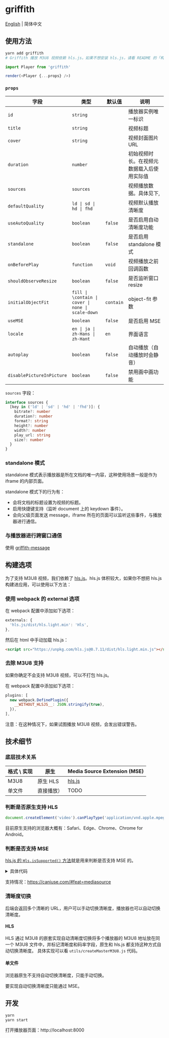 # griffith

[English](./README.md) | 简体中文

## 使用方法

```bash
yarn add griffith
# Griffith 播放 M3U8 视频依赖 hls.js。如果不想安装 hls.js，请看 README 的「构建选项」部分。
```

```js
import Player from 'griffith'

render(<Player {...props} />)
```

### `props`

| 字段                      | 类型                                              | 默认值    | 说明                                       |
| ------------------------- | ------------------------------------------------- | --------- | ------------------------------------------ |
| `id`                      | `string`                                          |           | 播放器实例唯一标识                         |
| `title`                   | `string`                                          |           | 视频标题                                   |
| `cover`                   | `string`                                          |           | 视频封面图片 URL                           |
| `duration`                | `number`                                          |           | 初始视频时长。在视频元数据载入后使用实际值 |
| `sources`                 | `sources`                                         |           | 视频播放数据。具体见下,                    |
| `defaultQuality`          | `ld \| sd \| hd \| fhd`                           |           | 视频默认播放清晰度                         |
| `useAutoQuality`          | `boolean`                                         | `false`   | 是否启用自动清晰度功能                     |
| `standalone`              | `boolean`                                         | `false`   | 是否启用 standalone 模式                   |
| `onBeforePlay`            | `function`                                        | `void`    | 视频播放之前回调函数                       |
| `shouldObserveResize`     | `boolean`                                         | `false`   | 是否监听窗口 resize                        |
| `initialObjectFit`        | `fill \| \contain \| cover \| none \| scale-down` | `contain` | object-fit 参数                            |
| `useMSE`                  | `boolean`                                         | `false`   | 是否启用 MSE                               |
| `locale`                  | `en \| ja \| zh-Hans \| zh-Hant`                  | `en`      | 界面语言                                   |
| `autoplay`                | `boolean`                                         | `false`   | 自动播放（自动播放时会静音）               |
| `disablePictureInPicture` | `boolean`                                         | `false`   | 禁用画中画功能                             |

`sources` 字段：

```ts
interface sources {
  [key in ('ld' | 'sd' | 'hd' | 'fhd')]: {
    bitrate?: number
    duration?: number
    format?: string
    height?: number
    width?: number
    play_url: string
    size?: number
  }
}
```

### standalone 模式

standalone 模式表示播放器是所在文档的唯一内容，这种使用场景一般是作为 iframe 的内部页面。

standalone 模式下的行为有：

- 会将文档的标题设置为视频的标题。
- 启用快捷键支持（监听 document 上的 keydown 事件）。
- 会向父级页面发送 message，iframe 所在的页面可以监听这些事件，与播放器进行通信。

### 与播放器进行跨窗口通信

使用 [griffith-message](../packages/griffith-message#README)

## 构建选项

为了支持 M3U8 视频，我们依赖了 [hls.js](https://github.com/video-dev/hls.js/)。hls.js 体积较大，如果你不想把 hls.js 构建进应用，可以使用以下方法：

### 使用 webpack 的 external 选项

在 webpack 配置中添加如下选项：

```js
externals: {
  'hls.js/dist/hls.light.min': 'Hls',
},
```

然后在 html 中手动加载 hls.js：

```html
<script src="https://unpkg.com/hls.js@0.7.11/dist/hls.light.min.js"></script>
```

### 去除 M3U8 支持

如果你确定不会支持 M3U8 视频，可以不打包 hls.js。

在 webpack 配置中添加如下选项：

```javascript
plugins: [
  new webpack.DefinePlugin({
    __WITHOUT_HLSJS__: JSON.stringify(true),
  }),
],
```

注意：在这种情况下，如果试图播放 M3U8 视频，会发出错误警告。

## 技术细节

### 底层技术关系

| 格式 \ 实现 | 原生       | Media Source Extension (MSE)                   |
| ----------- | ---------- | ---------------------------------------------- |
| M3U8        | 原生 HLS   | [hls.js](https://github.com/video-dev/hls.js/) |
| 单文件      | 直接播放） | TODO                                           |

### 判断是否原生支持 HLS

```js
document.createElement('video').canPlayType('application/vnd.apple.mpegURL')
```

目前原生支持的浏览器大概有：Safari、Edge、Chrome、Chrome for Android。

### 判断是否支持 MSE

[hls.js 的 `Hls.isSupported()` 方法](https://github.com/video-dev/hls.js/blob/master/src/is-supported.js)就是用来判断是否支持 MSE 的。

<details>

<summary>具体代码</summary>

<p>

```js
function getMediaSource() {
  if (typeof window !== 'undefined') {
    return window.MediaSource || window.WebKitMediaSource
  }
}

function isSupported() {
  const mediaSource = getMediaSource()
  const sourceBuffer = window.SourceBuffer || window.WebKitSourceBuffer
  const isTypeSupported =
    mediaSource &&
    typeof mediaSource.isTypeSupported === 'function' &&
    mediaSource.isTypeSupported('video/mp4; codecs="avc1.42E01E,mp4a.40.2"')

  // if SourceBuffer is exposed ensure its API is valid
  // safari and old version of Chrome doe not expose SourceBuffer globally so checking SourceBuffer.prototype is impossible
  const sourceBufferValidAPI =
    !sourceBuffer ||
    (sourceBuffer.prototype &&
      typeof sourceBuffer.prototype.appendBuffer === 'function' &&
      typeof sourceBuffer.prototype.remove === 'function')
  return !!isTypeSupported && !!sourceBufferValidAPI
}
```

</p>

</details>

支持情况：https://caniuse.com/#feat=mediasource

### 清晰度切换

后端会返回多个清晰的 URL，用户可以手动切换清晰度，播放器也可以自动切换清晰度。

#### HLS

HLS 通过 M3U8 的嵌套实现自动清晰度切换将多个播放器的 M3U8 地址放在同一个 M3U8 文件中，并标记清晰度和码率字段，原生和 hls.js 都支持这种方式自动切换清晰度。
具体实现可以看 `utils/createMasterM3U8.js` 代码。

#### 单文件

浏览器原生不支持自动切换清晰度，只能手动切换。

要实现自动切换清晰度只能通过 MSE。

## 开发

```bash
yarn
yarn start
```

打开播放器页面：http://localhost:8000
